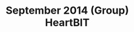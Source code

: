 ---
layout: default
img: project2.png
category: Services
title: September 2014 (Group)<br>HeartBIT
description: |
  <p class="lead">A dating app which focused on connecting those in the tech industry.
  <br>
  My role was to create a messaging system for the application. 
  <br>
  Features Worked on :
  <br>
  Inbox | Sent Mail | New Messages | Restricted Replying | Restricted New Messaging 
  </p>

---